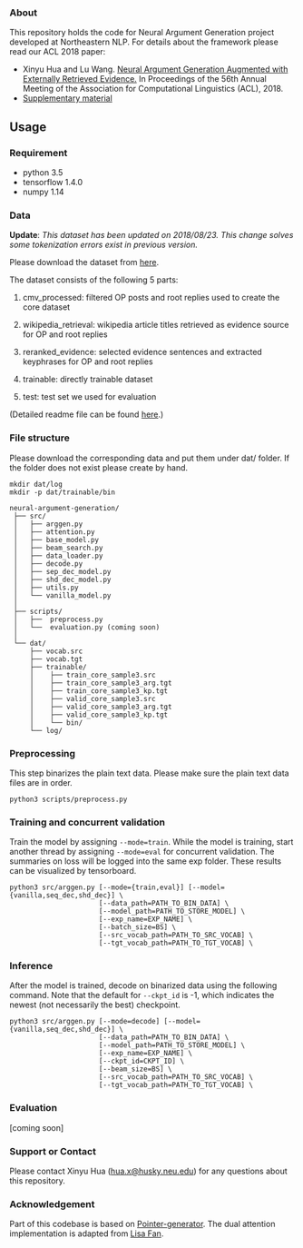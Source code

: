 ### About

This repository holds the code for Neural Argument Generation project developed at Northeastern NLP. For details about the framework please read our ACL 2018 paper:

* Xinyu Hua and Lu Wang. [Neural Argument Generation Augmented with Externally Retrieved Evidence.](http://xinyuhua.github.io/resources/acl2018/acl2018.pdf) In Proceedings of the 56th Annual Meeting of the Association for Computational Linguistics (ACL), 2018.
* [Supplementary material](http://xinyuhua.github.io/resources/acl2018/acl2018_supp.pdf)

## Usage
### Requirement

- python 3.5
- tensorflow  1.4.0
- numpy 1.14

### Data

**Update**: _This dataset has been updated on 2018/08/23. This change solves some tokenization errors exist in previous version._

Please download the dataset from [here](https://drive.google.com/file/d/1Vfn8TWmtts_NneGNpd-aqQEJDqt5J6c6/view?usp=sharing).

The dataset consists of the following 5 parts:

1. cmv\_processed: filtered OP posts and root replies used to create the core dataset

2. wikipedia\_retrieval: wikipedia article titles retrieved as evidence source for OP and root replies

3. reranked\_evidence: selected evidence sentences and extracted keyphrases for OP and root replies

4. trainable: directly trainable dataset

5. test: test set we used for evaluation

(Detailed readme file can be found [here](http://xinyuhua.github.io/resources/acl2018/README.txt).)

### File structure
Please download the corresponding data and put them under dat/ folder. If the folder does not exist please create by hand.
```
mkdir dat/log
mkdir -p dat/trainable/bin
```


```
neural-argument-generation/
 ├── src/
 │   ├── arggen.py
 │   ├── attention.py
 │   ├── base_model.py
 │   ├── beam_search.py
 │   ├── data_loader.py
 │   ├── decode.py
 │   ├── sep_dec_model.py
 │   ├── shd_dec_model.py
 │   ├── utils.py
 │   └── vanilla_model.py
 │
 ├── scripts/
 │   ├──  preprocess.py
 │   └──  evaluation.py (coming soon)
 │
 └── dat/
     ├── vocab.src
     ├── vocab.tgt
     ├── trainable/
     │    ├── train_core_sample3.src
     │    ├── train_core_sample3_arg.tgt
     │    ├── train_core_sample3_kp.tgt
     │    ├── valid_core_sample3.src
     │    ├── valid_core_sample3_arg.tgt
     │    ├── valid_core_sample3_kp.tgt
     │    └── bin/
     └── log/
```


### Preprocessing
This step binarizes the plain text data. Please make sure the plain text data files are in order.

```
python3 scripts/preprocess.py
```

### Training and concurrent validation
Train the model by assigning ```--mode=train```. While the model is training, start another thread by assigning ```--mode=eval``` for concurrent validation. The summaries on loss will be logged into the same exp folder. These results can be visualized by tensorboard.

```
python3 src/arggen.py [--mode={train,eval}] [--model={vanilla,seq_dec,shd_dec}] \
                      [--data_path=PATH_TO_BIN_DATA] \
                      [--model_path=PATH_TO_STORE_MODEL] \
                      [--exp_name=EXP_NAME] \
                      [--batch_size=BS] \
                      [--src_vocab_path=PATH_TO_SRC_VOCAB] \
                      [--tgt_vocab_path=PATH_TO_TGT_VOCAB] \
```


### Inference
After the model is trained, decode on binarized data using the following command. Note that the default for ```--ckpt_id``` is -1, which indicates the newest (not necessarily the best) checkpoint.
```
python3 src/arggen.py [--mode=decode] [--model={vanilla,seq_dec,shd_dec}] \
                      [--data_path=PATH_TO_BIN_DATA] \
                      [--model_path=PATH_TO_STORE_MODEL] \
                      [--exp_name=EXP_NAME] \
                      [--ckpt_id=CKPT_ID] \
                      [--beam_size=BS] \
                      [--src_vocab_path=PATH_TO_SRC_VOCAB] \
                      [--tgt_vocab_path=PATH_TO_TGT_VOCAB] \
```

### Evaluation

[coming soon]

### Support or Contact

Please contact Xinyu Hua (hua.x@husky.neu.edu) for any questions about this repository.

### Acknowledgement

Part of this codebase is based on [Pointer-generator](https://github.com/abisee/pointer-generator). The dual attention implementation is adapted from [Lisa Fan](https://github.com/lisafan).

